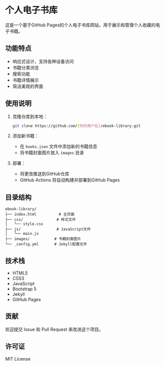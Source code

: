 # 个人电子书库

这是一个基于GitHub Pages的个人电子书库网站，用于展示和管理个人收藏的电子书籍。

## 功能特点

- 响应式设计，支持各种设备访问
- 书籍分类浏览
- 搜索功能
- 书籍详情展示
- 简洁美观的界面

## 使用说明

1. 克隆仓库到本地：
   ```bash
   git clone https://github.com/[你的用户名]/ebook-library.git
   ```

2. 添加新书籍：
   - 在 `books.json` 文件中添加新的书籍信息
   - 将书籍封面图片放入 `images` 目录

3. 部署：
   - 将更改推送到GitHub仓库
   - GitHub Actions 将自动构建并部署到GitHub Pages

## 目录结构

```
ebook-library/
├── index.html          # 主页面
├── css/               # 样式文件
│   └── style.css
├── js/                # JavaScript文件
│   └── main.js
├── images/           # 书籍封面图片
└── _config.yml       # Jekyll配置文件
```

## 技术栈

- HTML5
- CSS3
- JavaScript
- Bootstrap 5
- Jekyll
- GitHub Pages

## 贡献

欢迎提交 Issue 和 Pull Request 来改进这个项目。

## 许可证

MIT License 